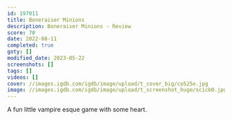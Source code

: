 ```yaml
---
id: 197011
title: Boneraiser Minions
description: Boneraiser Minions - Review
score: 70
date: 2022-08-11
completed: true
goty: []
modified_date: 2023-05-22
screenshots: []
tags: []
videos: []
cover: //images.igdb.com/igdb/image/upload/t_cover_big/co525o.jpg
image: //images.igdb.com/igdb/image/upload/t_screenshot_huge/scicb0.jpg
---
```

A fun little vampire esque game with some heart.